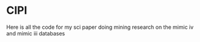 # CIPI
Here is all the code for my sci paper doing mining research on the mimic iv and mimic iii databases
